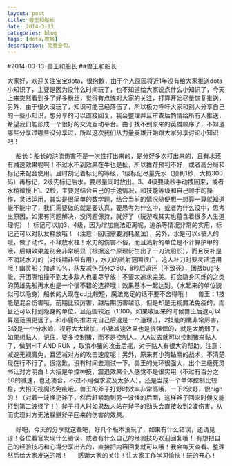 ```yaml
---
layout: post
title: 兽王和船长
date: 2014-3-13
categories: blog
tags: [dota,攻略]
description: 文章金句。
---
```

#2014-03-13-兽王和船长
##兽王和船长

大家好，欢迎关注宝宝dota，很抱歉，由于个人原因将近1年没有给大家推送dota小知识了，主要是因为没什么时间玩了，也不知道给大家说点什么小知识了，今天上来突然看到多了好多粉丝，觉得有点愧对大家的关注，打算开始尽量恢复推送，另外，由于很久没玩了，知识可能已经落伍了，所以极力呼吁大家和别人分享自己的一些小知识，想分享的可以直接回复，我会整理并且审查后酌情给所有人推送，希望我们能形成一个很好的交流互动平台。由于找不到原来的英雄顺序了，不知道哪些分享过哪些没分享过，所以这次我们从力量英雄开始跟大家分享讨论小知识吧！

     船长：船长的洪流伤害不是一次性打出来的，是分好多次打出来的，且有水还有减速效果呢啊！不过水不到效果在牛也是扯，所以推荐预判不好，或者高分局和标记来配合使用。且时刻记着标记的等级，1级标记尽量先水（预判1秒，大概300码）再标记，2级先标记后水，要尽量同时放出。3、4级要读秒手动拽回来，或者水稍微慢上1、2秒，主要是结合自己的手速情况，和技能等级和自己顺手的操作，灵活运用，其实是很简单的数学题，结合当前的情况随便想一想算一算就知道能不能中了，我们需要做的就是要认真，要思考为什么中，或者为什么没中，思考出原因，如果有问题解决，没问题保持，就好了（玩游戏其实也蕴含着很多人生道理呢）！ 标记可以加3、4级，因为增加施法距离呢，追杀等情况非常的实用，标记还可以对队友释放哦！（注意：回归需要消耗魔法），另外，水是可以s骗人的哦，做了动作，不释放水柱！水刀的伤害不俗，而且溅射的单位是不计算护甲的哦，后期效果差别会非常明显（根据这个原理衍生出了一刀流船长），而且反补是不消耗水刀的（对线期非常有用），水刀的溅射范围很广，追人补刀时要灵活运用哦！幽灵船：加速10%，队友减伤百分之50，8秒后返还（不致死），团战bug技能，开团哪怕撞不到太多敌人也要尽早放！不要太追求完美。打会隐身闪烁的之类的英雄先船再水也是一个很不错的选择哦！效果基本一起达到。（水起来的单位貌似可以隐身）船长的大现在cd比较短，魔法充足的话不要不舍得哦！
    兽王：1技能是混合伤害哦，前期比较厉害，越后期伤害越低，但是却是无视魔法免疫的，而且还可以打到隐身的单位，且范围较远（1300，如果收回来的时候兽王后退可以算是范围更远了，和小鹿的推进完自己后退是一个道理。），2技能的鹰非常厉害，3级是一个分水岭，视野大大增加，小猪减速效果也是很强悍的，就是太脆弱了，如果想黏人，记住，要多控制猪，而不是控制人。人A过去就可以控制猪来黏人了，做到HIT AND RUN ，取消小猪的攻击后摇，对于黏人有很大的帮助。注意：减速无视魔免，且还减对方的攻击速度呢！另外，原来有小狗钻鹰的战术，不清楚现在行不行了，很抱歉，没有时间去测试一下。兽王的光环很强大，出个三级死灵书让对方明白！大招是单控神技，震退效果个人感觉不是很实用（不过有百分之50的减速，也还凑合，不过不用强求波及太多人），还是当成一个单体控制比较稳，大招无视魔法免疫哦。兽王的斧子打野时效率非常高哦，一下2波野，很high的！（对着一波怪扔斧子，然后赶紧跑到另一波怪的后面，这样斧子回来时候又能打到第二波怪了！）斧子打人时如果敌人站在斧子的劲头会直接收到2波伤害，从而实现对方无法躲避斧子回来的伤害的效果。

     好吧，今天的分享就这些吧，好几个版本没玩了，如果有什么错误，还请见谅！各位看官发现什么错误，或者有什么自己的经验技巧欢迎回复哦！
有想把自己的经验技巧和心得分享出去的，直接把内容回复就可以哦！我会每天查看、整理然后给大家发送的哦！
     感谢大家的关注！注大家工作学习愉快！玩的开心！


